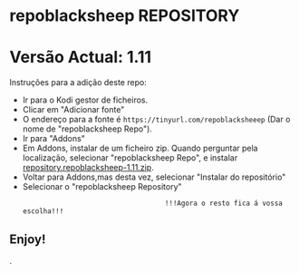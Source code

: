 # repoblacksheep REPOSITORY
# Versão Actual: 1.11

Instruções para a adição deste repo:


<p align="left">
  <ul>
    <li>Ir para o Kodi gestor de ficheiros.</li>
    <li>Clicar em "Adicionar fonte"</li>
    <li>O endereço para a fonte é <code>https://tinyurl.com/repoblacksheeep</code> (Dar o nome de "repoblacksheep Repo").</li>
    <li>Ir para "Addons"</li>
    <li>Em Addons, instalar de um ficheiro zip. Quando perguntar pela localização, selecionar "repoblacksheep Repo", e instalar <a href="repository.repoblacksheep-1.11.zip">repository.repoblacksheep-1.11.zip</a>.</li>
    <li>Voltar para Addons,mas desta vez, selecionar "Instalar do repositório"</li>
    <li>Selecionar o "repoblacksheep Repository"</li>
    
                                       !!!Agora o resto fica á vossa escolha!!!
  </ul>
</p>

## Enjoy!

.

